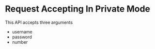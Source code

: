 # Request Accepting In Private Mode

This API accepts three arguments
* username
* password
* number

